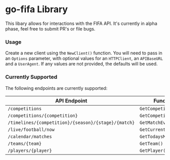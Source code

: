 # go-fifa Library
This libary allows for interactions with the FIFA API. It's currently in alpha phase, feel free to submit PR's or file bugs.

### Usage
Create a new client using the `NewClient()` function. You will need to pass in an `Options` parameter, with optional values for an `HTTPClient`, an `APIBaseURL` and a `UserAgent`. If any values are not provided, the defaults will be used.

### Currently Supported
The following endpoints are currently supported:

| API Endpoint | Function |
| ------------ | -------- |
| `/competitions` | `GetCompetitions()` |
| `/competitions/{competition}` | `GetCompetition()` |
| `/timelines/{competition}/{season}/{stage}/{match}` | `GetMatchEvents()` |
| `/live/football/now` | `GetCurrentMatches()` |
| `/calendar/matches` | `GetTodaysMatches()` |
| `/teams/{team}` | `GetTeam()` |
| `/players/{player}` | `GetPlayer()` |